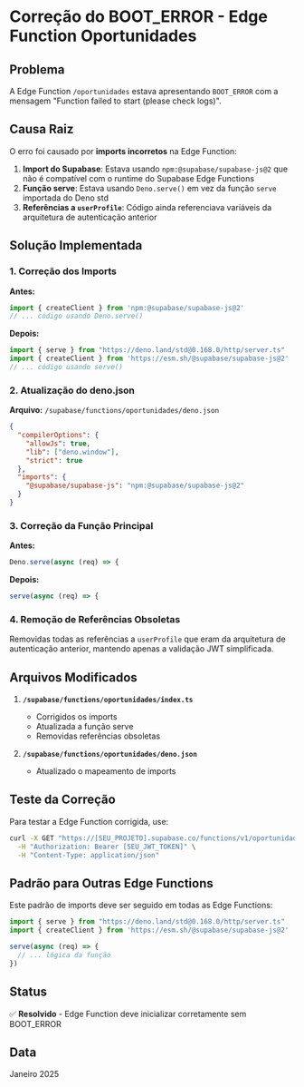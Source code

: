 # Correção do BOOT_ERROR - Edge Function Oportunidades

## Problema
A Edge Function `/oportunidades` estava apresentando `BOOT_ERROR` com a mensagem "Function failed to start (please check logs)".

## Causa Raiz
O erro foi causado por **imports incorretos** na Edge Function:

1. **Import do Supabase**: Estava usando `npm:@supabase/supabase-js@2` que não é compatível com o runtime do Supabase Edge Functions
2. **Função serve**: Estava usando `Deno.serve()` em vez da função `serve` importada do Deno std
3. **Referências a `userProfile`**: Código ainda referenciava variáveis da arquitetura de autenticação anterior

## Solução Implementada

### 1. Correção dos Imports
**Antes:**
```typescript
import { createClient } from 'npm:@supabase/supabase-js@2'
// ... código usando Deno.serve()
```

**Depois:**
```typescript
import { serve } from "https://deno.land/std@0.168.0/http/server.ts"
import { createClient } from 'https://esm.sh/@supabase/supabase-js@2'
// ... código usando serve()
```

### 2. Atualização do deno.json
**Arquivo:** `/supabase/functions/oportunidades/deno.json`
```json
{
  "compilerOptions": {
    "allowJs": true,
    "lib": ["deno.window"],
    "strict": true
  },
  "imports": {
    "@supabase/supabase-js": "npm:@supabase/supabase-js@2"
  }
}
```

### 3. Correção da Função Principal
**Antes:**
```typescript
Deno.serve(async (req) => {
```

**Depois:**
```typescript
serve(async (req) => {
```

### 4. Remoção de Referências Obsoletas
Removidas todas as referências a `userProfile` que eram da arquitetura de autenticação anterior, mantendo apenas a validação JWT simplificada.

## Arquivos Modificados

1. **`/supabase/functions/oportunidades/index.ts`**
   - Corrigidos os imports
   - Atualizada a função serve
   - Removidas referências obsoletas

2. **`/supabase/functions/oportunidades/deno.json`**
   - Atualizado o mapeamento de imports

## Teste da Correção

Para testar a Edge Function corrigida, use:

```bash
curl -X GET "https://[SEU_PROJETO].supabase.co/functions/v1/oportunidades" \
  -H "Authorization: Bearer [SEU_JWT_TOKEN]" \
  -H "Content-Type: application/json"
```

## Padrão para Outras Edge Functions

Este padrão de imports deve ser seguido em todas as Edge Functions:

```typescript
import { serve } from "https://deno.land/std@0.168.0/http/server.ts"
import { createClient } from 'https://esm.sh/@supabase/supabase-js@2'

serve(async (req) => {
  // ... lógica da função
})
```

## Status
✅ **Resolvido** - Edge Function deve inicializar corretamente sem BOOT_ERROR

## Data
Janeiro 2025